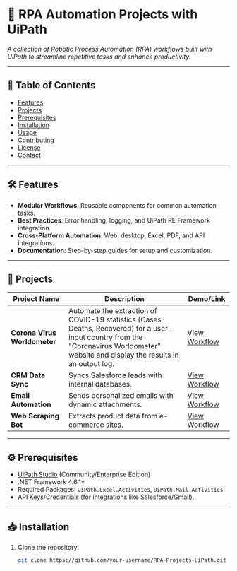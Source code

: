 # 🚀 RPA Automation Projects with UiPath

*A collection of Robotic Process Automation (RPA) workflows built with UiPath to streamline repetitive tasks and enhance productivity.*

---

## 📌 Table of Contents
- [Features](#features)
- [Projects](#projects)
- [Prerequisites](#prerequisites)
- [Installation](#installation)
- [Usage](#usage)
- [Contributing](#contributing)
- [License](#license)
- [Contact](#contact)

---

## 🛠 Features
- **Modular Workflows**: Reusable components for common automation tasks.
- **Best Practices**: Error handling, logging, and UiPath RE Framework integration.
- **Cross-Platform Automation**: Web, desktop, Excel, PDF, and API integrations.
- **Documentation**: Step-by-step guides for setup and customization.

---

## 📂 Projects

| Project Name | Description | Demo/Link |
|--------------|-------------|-----------|
| **Corona Virus Worldometer** | Automate the extraction of COVID-19 statistics (Cases, Deaths, Recovered) for a user-input country from the "Coronavirus Worldometer" website and display the results in an output log. | [View Workflow](/projects/invoice-processing) |
| **CRM Data Sync** | Syncs Salesforce leads with internal databases. | [View Workflow](/projects/crm-sync) |
| **Email Automation** | Sends personalized emails with dynamic attachments. | [View Workflow](/projects/email-automation) |
| **Web Scraping Bot** | Extracts product data from e-commerce sites. | [View Workflow](/projects/web-scraping) |

---

## ⚙️ Prerequisites
- [UiPath Studio](https://www.uipath.com/product/studio) (Community/Enterprise Edition)
- .NET Framework 4.6.1+
- Required Packages: `UiPath.Excel.Activities`, `UiPath.Mail.Activities`
- API Keys/Credentials (for integrations like Salesforce/Gmail).

---

## 📥 Installation
1. Clone the repository:
   ```bash
   git clone https://github.com/your-username/RPA-Projects-UiPath.git

